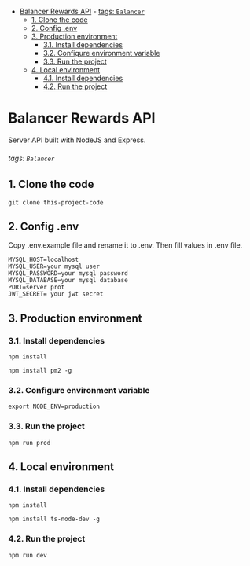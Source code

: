 -   [Balancer Rewards API](#balancer-rewards-api) - [tags: `Balancer`](#tags-balancer)
    -   [1. Clone the code](#1-clone-the-code)
    -   [2. Config .env](#2-config-env)
    -   [3. Production environment](#3-production-environment)
        -   [3.1. Install dependencies](#31-install-dependencies)
        -   [3.2. Configure environment variable](#32-configure-environment-variable)
        -   [3.3. Run the project](#33-run-the-project)
    -   [4. Local environment](#4-local-environment)
        -   [4.1. Install dependencies](#41-install-dependencies)
        -   [4.2. Run the project](#42-run-the-project)

# Balancer Rewards API

Server API built with NodeJS and Express.

###### tags: `Balancer`

## 1. Clone the code

```bash=
git clone this-project-code
```

## 2. Config .env

Copy .env.example file and rename it to .env. Then fill values in .env file.

```config=
MYSQL_HOST=localhost
MYSQL_USER=your mysql user
MYSQL_PASSWORD=your mysql password
MYSQL_DATABASE=your mysql database
PORT=server prot
JWT_SECRET= your jwt secret
```

## 3. Production environment

### 3.1. Install dependencies

```bash=
npm install

npm install pm2 -g
```

### 3.2. Configure environment variable

```bash=
export NODE_ENV=production
```

### 3.3. Run the project

```bash=
npm run prod
```

## 4. Local environment

### 4.1. Install dependencies

```bash=
npm install

npm install ts-node-dev -g
```

### 4.2. Run the project

```bash=
npm run dev
```
